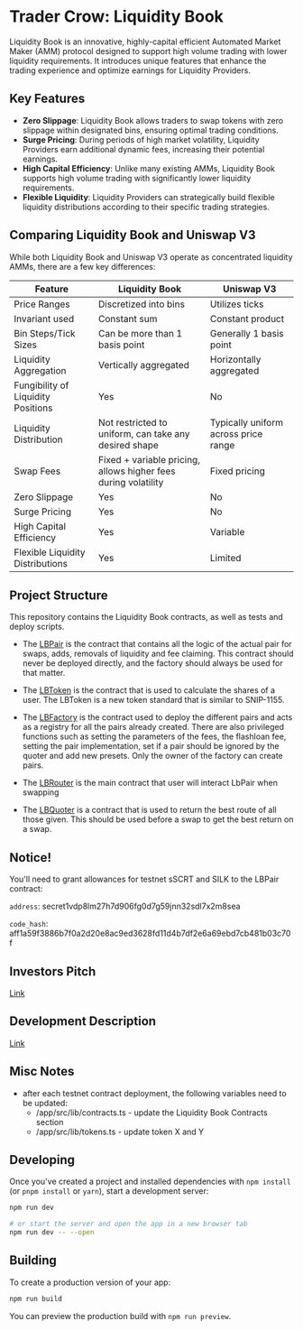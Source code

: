 # Trader Crow: Liquidity Book

Liquidity Book is an innovative, highly-capital efficient Automated Market Maker (AMM) protocol designed to support high volume trading with lower liquidity requirements. It introduces unique features that enhance the trading experience and optimize earnings for Liquidity Providers.

## Key Features

- **Zero Slippage**: Liquidity Book allows traders to swap tokens with zero slippage within designated bins, ensuring optimal trading conditions.
- **Surge Pricing**: During periods of high market volatility, Liquidity Providers earn additional dynamic fees, increasing their potential earnings.
- **High Capital Efficiency**: Unlike many existing AMMs, Liquidity Book supports high volume trading with significantly lower liquidity requirements.
- **Flexible Liquidity**: Liquidity Providers can strategically build flexible liquidity distributions according to their specific trading strategies.

## Comparing Liquidity Book and Uniswap V3

While both Liquidity Book and Uniswap V3 operate as concentrated liquidity AMMs, there are a few key differences:

| Feature                            | Liquidity Book                                                 | Uniswap V3                           |
| ---------------------------------- | -------------------------------------------------------------- | ------------------------------------ |
| Price Ranges                       | Discretized into bins                                          | Utilizes ticks                       |
| Invariant used                     | Constant sum                                                   | Constant product                     |
| Bin Steps/Tick Sizes               | Can be more than 1 basis point                                 | Generally 1 basis point              |
| Liquidity Aggregation              | Vertically aggregated                                          | Horizontally aggregated              |
| Fungibility of Liquidity Positions | Yes                                                            | No                                   |
| Liquidity Distribution             | Not restricted to uniform, can take any desired shape          | Typically uniform across price range |
| Swap Fees                          | Fixed + variable pricing, allows higher fees during volatility | Fixed pricing                        |
| Zero Slippage                      | Yes                                                            | No                                   |
| Surge Pricing                      | Yes                                                            | No                                   |
| High Capital Efficiency            | Yes                                                            | Variable                             |
| Flexible Liquidity Distributions   | Yes                                                            | Limited                              |

## Project Structure

This repository contains the Liquidity Book contracts, as well as tests and deploy scripts.

- The [LBPair](./contracts/LbPair/src/contract.rs) is the contract that contains all the logic of the actual pair for swaps, adds, removals of liquidity and fee claiming. This contract should never be deployed directly, and the factory should always be used for that matter.

- The [LBToken](./contracts/LbToken/src/contract.rs) is the contract that is used to calculate the shares of a user. The LBToken is a new token standard that is similar to SNIP-1155.

- The [LBFactory](./contracts/LbFactory/src/contract.rs) is the contract used to deploy the different pairs and acts as a registry for all the pairs already created. There are also privileged functions such as setting the parameters of the fees, the flashloan fee, setting the pair implementation, set if a pair should be ignored by the quoter and add new presets. Only the owner of the factory can create pairs.

- The [LBRouter](./contracts/LbRouter/src/contract.rs) is the main contract that user will interact LbPair when swapping

- The [LBQuoter](./contracts/LbQuoter/src/contract.rs) is a contract that is used to return the best route of all those given. This should be used before a swap to get the best return on a swap.

## Notice!
You'll need to grant allowances for testnet sSCRT and SILK to the LBPair contract:

`address`: secret1vdp8lm27h7d906fg0d7g59jnn32sdl7x2m8sea

`code_hash`: aff1a59f3886b7f0a2d20e8ac9ed3628fd11d4b7df2e6a69ebd7cb481b03c70f

## Investors Pitch
[Link](https://drive.google.com/file/d/1o9ItsmxIAFk6MZ9eBJYM_J0UMz-9FfrM/view?usp=sharing)

## Development Description 
[Link](https://docs.google.com/document/d/1li_wg_TLZPVSEPnrJ33Ig3AxIodgJCG5UK7Fv6NaGYY)


## Misc Notes
- after each testnet contract deployment, the following variables need to be updated:
  - /app/src/lib/contracts.ts - update the Liquidity Book Contracts section
  - /app/src/lib/tokens.ts - update token X and Y

## Developing

Once you've created a project and installed dependencies with `npm install` (or `pnpm install` or `yarn`), start a development server:

```bash
npm run dev

# or start the server and open the app in a new browser tab
npm run dev -- --open
```

## Building

To create a production version of your app:

```bash
npm run build
```

You can preview the production build with `npm run preview`.
